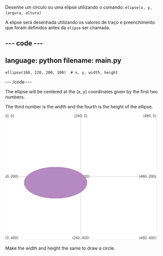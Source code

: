 
Desenhe um círculo ou uma elipse utilizando o comando: `elipse(x, y, largura, altura)`

A elipse será desenhada utilizando os valores de traço e preenchimento que foram definidos antes da `elipse` ser chamada.

--- code ---
---
language: python
filename: main.py
---

    ellipse(160, 220, 200, 100)  # x, y, width, height

--- /code ---

The ellipse will be centered at the (x, y) coordinates given by the first two numbers.

The third number is the width and the fourth is the height of the ellipse.

![The output area showing an ellipse centred around x 160, y 220 with width 200 and height 100](images/example.png)

Make the width and height the same to draw a circle.


